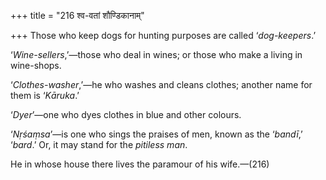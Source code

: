 +++
title = "216 श्व-वतां शौण्डिकानाम्"

+++
Those who keep dogs for hunting purposes are called ‘*dog-keepers*.’

‘*Wine-sellers*,’—those who deal in wines; or those who make a living in
wine-shops.

‘*Clothes-washer*,’—he who washes and cleans clothes; another name for
them is ‘*Kāruka*.’

‘*Dyer*’—one who dyes clothes in blue and other colours.

‘*Nṛśaṃsa*’—is one who sings the praises of men, known as the ‘*bandī*,’
‘*bard*.’ Or, it may stand for the *pitiless man*.

He in whose house there lives the paramour of his wife.—(216)


